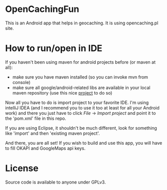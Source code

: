OpenCachingFun
==============
This is an Android app that helps in geocaching. It is using opencaching.pl site.

How to run/open in IDE
======================
If you haven't been using maven for android projects before (or maven at all):
* make sure you have maven installed (so you can invoke mvn from console)
* make sure all google/android-related libs are available in your local maven repository (use this nice [project](https://github.com/mosabua/maven-android-sdk-deployer#readme) to do so)

Now all you have to do is import project to your favorite IDE. I'm using intelliJ IDEA (and I recommend you to use it too at least for all your Android work) and there you just have to click _File_ -> _Import project_ and point it to the 'pom.xml' file in this repo.

If you are using Eclipse, it shouldn't be much different, look for something like 'import' and then 'existing maven project'.

And there, you are all set! If you wish to build and use this app, you will have to fill OKAPI and GoogleMaps api keys.

License
=======
Source code is available to anyone under GPLv3.
